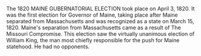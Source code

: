 The 1820 MAINE GUBERNATORIAL ELECTION took place on April 3, 1820. It was the first election for Governor of Maine, taking place after Maine separated from Massachusetts and was recognized as a state on March 15, 1820. Maine's separation from Massachusetts came as a result of The Missouri Compromise. This election saw the virtually unanimous election of William King, the man most chiefly responsible for the push for Maine statehood. He had no opponents.
